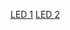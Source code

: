 [LED 1](https://wokwi.com/projects/414490887358240769)
[LED 2](https://wokwi.com/projects/414491687015155713)

